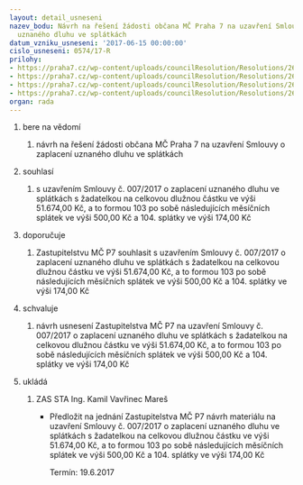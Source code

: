 ```yaml
---
layout: detail_usneseni
nazev_bodu: Návrh na řešení žádosti občana MČ Praha 7 na uzavření Smlouvy o zaplacení
  uznaného dluhu ve splátkách
datum_vzniku_usneseni: '2017-06-15 00:00:00'
cislo_usneseni: 0574/17-R
prilohy:
- https://praha7.cz/wp-content/uploads/councilResolution/Resolutions/26848/export/c1_Duvodovazprava~216649.doc
- https://praha7.cz/wp-content/uploads/councilResolution/Resolutions/26848/export/c3_Smlouvaoubytovani~216647.pdf
- https://praha7.cz/wp-content/uploads/councilResolution/Resolutions/26848/export/c4_Smlouvaozaplaceniuznanehodluhu~216645.pdf
- https://praha7.cz/wp-content/uploads/councilResolution/Resolutions/26848/export/export~216791.pdf
organ: rada
---
```

<OL class=urzList_view id=urzList>
<LI class=urzClass1><SPAN name="1">bere na vědomí</SPAN> 
<OL class=urzOlClass>
<LI class=urzClass2 style="TEXT-ALIGN: left"><SPAN>
<P>návrh na řešení žádosti občana MČ Praha 7 na uzavření Smlouvy o zaplacení uznaného dluhu ve splátkách</P></SPAN></LI></OL></LI>
<LI class=urzClass1><SPAN name="26">souhlasí</SPAN> 
<OL class=urzOlClass>
<LI class=urzClass2 style="TEXT-ALIGN: left"><SPAN>
<P>s uzavřením Smlouvy č. 007/2017 o zaplacení uznaného dluhu ve splátkách s žadatelkou na celkovou dlužnou částku ve výši 51.674,00 Kč, a to formou&nbsp;103 po sobě následujících měsíčních splátek ve výši 500,00 Kč a 104. splátky ve výši 174,00 Kč</P></SPAN></LI></OL></LI>
<LI class=urzClass1><SPAN name="4">doporučuje</SPAN> 
<OL class=urzOlClass>
<LI class=urzClass2 style="TEXT-ALIGN: left"><SPAN>
<P>Zastupitelstvu MČ P7 souhlasit s uzavřením Smlouvy č. 007/2017 o zaplacení uznaného dluhu ve splátkách s žadatelkou na celkovou dlužnou částku ve výši 51.674,00 Kč, a to formou 103 po sobě následujících měsíčních splátek ve výši 500,00 Kč a 104. splátky ve výši 174,00 Kč</P></SPAN></LI></OL></LI>
<LI class=urzClass1><SPAN name="24">schvaluje</SPAN> 
<OL class=urzOlClass>
<LI class=urzClass2 style="TEXT-ALIGN: left"><SPAN>
<P>návrh usnesení Zastupitelstva MČ P7&nbsp;na uzavření Smlouvy č. 007/2017 o zaplacení uznaného dluhu ve splátkách s žadatelkou na celkovou dlužnou částku ve výši 51.674,00 Kč, a to formou 103 po sobě následujících měsíčních splátek ve výši 500,00 Kč a 104. splátky ve výši 174,00 Kč</P></SPAN></LI></OL></LI>
<LI class=urzClass1 id=urzUkoly><SPAN name="1">ukládá</SPAN>
<OL class=urzOlClass>
<LI class=urzClass2><SPAN>
<P>ZAS STA Ing. Kamil Vavřinec Mareš</P></SPAN>
<UL class=urzUlClass>
<LI class=urzClass3><SPAN>
<P>Předložit na jednání Zastupitelstva MČ P7 návrh materiálu na uzavření Smlouvy č. 007/2017 o zaplacení uznaného dluhu ve splátkách s žadatelkou na celkovou dlužnou částku ve výši 51.674,00 Kč, a to formou 103 po sobě následujících měsíčních splátek ve výši 500,00 Kč a 104. splátky ve výši 174,00 Kč</P></SPAN><SPAN class=urzUkolTermin>Termín:&nbsp;19.6.2017</SPAN></LI></UL></LI></OL></LI></OL>